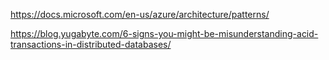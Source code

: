 https://docs.microsoft.com/en-us/azure/architecture/patterns/

https://blog.yugabyte.com/6-signs-you-might-be-misunderstanding-acid-transactions-in-distributed-databases/

